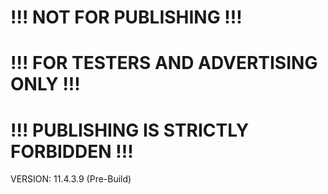 # !!! NOT FOR PUBLISHING !!!
# !!! FOR TESTERS AND ADVERTISING ONLY !!!
# !!! PUBLISHING IS STRICTLY FORBIDDEN !!!
VERSION: 11.4.3.9 (Pre-Build)
